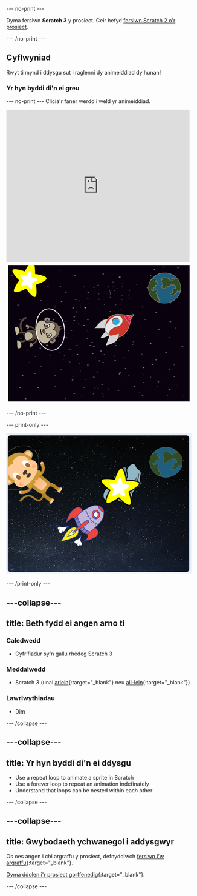 \--- no-print \---

Dyma fersiwn **Scratch 3** y prosiect. Ceir hefyd [fersiwn Scratch 2 o'r prosiect](https://projects.raspberrypi.org/en/projects/lost-in-space-scratch2).

\--- /no-print \---

## Cyflwyniad

Rwyt ti mynd i ddysgu sut i raglenni dy animeiddiad dy hunan!

### Yr hyn byddi di'n ei greu

\--- no-print \--- Clicia'r faner werdd i weld yr animeiddiad.

<div class="scratch-preview">
  <iframe allowtransparency="true" width="485" height="402" src="https://scratch.mit.edu/projects/embed/276873231/?autostart=false" frameborder="0" scrolling="no"></iframe>
  <img src="images/space-final.png">
</div>

\--- /no-print \---

\--- print-only \---

![Cwblhau'r prosiect](images/showcase_static.png)

\--- /print-only \---

## \---collapse\---

## title: Beth fydd ei angen arno ti

### Caledwedd

- Cyfrifiadur sy'n gallu rhedeg Scratch 3

### Meddalwedd

- Scratch 3 (unai [arlein](http://rpf.io/scratchon){:target="_blank"} neu [all-lein](http://rpf.io/scratchoff){:target="_blank"})

### Lawrlwythiadau

- Dim

\--- /collapse \---

## \---collapse\---

## title: Yr hyn byddi di'n ei ddysgu

- Use a repeat loop to animate a sprite in Scratch
- Use a forever loop to repeat an animation indefinately
- Understand that loops can be nested within each other

\--- /collapse \---

## \---collapse\---

## title: Gwybodaeth ychwanegol i addysgwyr

Os oes angen i chi argraffu y prosiect, defnyddiwch [fersiwn i'w argraffu](https://projects.raspberrypi.org/en/projects/lost-in-space/print){:target="_blank"}.

[Dyma ddolen i'r prosiect gorffenedig](http://rpf.io/p/en/lost-in-space-get){:target="_blank"}.

\--- /collapse \---